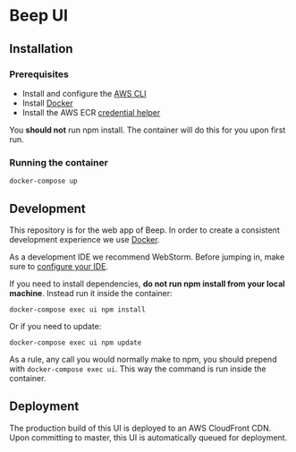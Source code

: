 # Beep UI

## Installation

### Prerequisites

* Install and configure the [AWS CLI](https://docs.aws.amazon.com/cli/latest/userguide/install-bundle.html#install-bundle-other)
* Install [Docker](https://www.docker.com/products/docker-desktop)
* Install the AWS ECR [credential helper](https://github.com/awslabs/amazon-ecr-credential-helper)

You **should not** run npm install. The container will do this for you upon first run.

### Running the container

```
docker-compose up
```

## Development

This repository is for the web app of Beep. In order to create a consistent development experience we use [Docker](https://github.com/beepnl/beep-ui/wiki/Docker).

As a development IDE we recommend WebStorm. Before jumping in, make sure to [configure your IDE](https://github.com/beepnl/beep-ui/wiki/Webstorm-Settings).

If you need to install dependencies, **do not run npm install from your local machine**. Instead run it inside the container:
```
docker-compose exec ui npm install
```

Or if you need to update:
```
docker-compose exec ui npm update
```

As a rule, any call you would normally make to npm, you should prepend with `docker-compose exec ui`. This way the command is run inside the container.

## Deployment

The production build of this UI is deployed to an AWS CloudFront CDN. Upon committing to master, this UI is automatically queued for deployment.
